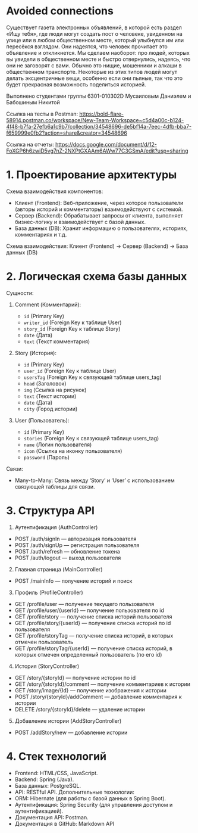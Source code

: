# Avoided connections

Существует газета электронных объявлений, в которой есть раздел «Ищу тебя», где люди могут создать пост о человеке,
увиденном на улице или в любом общественном месте, который улыбнулся им или пересёкся взглядом. Они надеятся, что
человек прочитает это объявление и откликнется. Мы сделаем наоборот: про людей, которых вы увидели в общественном месте
и быстро отвернулись, надеясь, что они не заговорят с вами. Обычно это нищие, мошенники и алкаши в общественном
транспорте. Некоторые из этих типов людей могут делать эксцентричные вещи, особенно если они пьяные, так что это будет
прекрасная возможность поделиться историей.

Выполнено студентами группы 6301-010302D Мусаиловым Даниэлем и Бабошиным Никитой

Ссылка на
тесты в Postman: https://bold-flare-58914.postman.co/workspace/New-Team-Workspace~c5d4a00c-b124-4f48-b7fa-27efb6a1c9b7/collection/34548696-de5bf14a-7eec-4dfb-bba7-f659999e0fb2?action=share&creator=34548696

Cсылка на отчеты: https://docs.google.com/document/d/12-FoXGP6h6zwiD5vg7nZ-2NXPtGXAAm6AWw77C3GSmA/edit?usp=sharing

# 1. Проектирование архитектуры

Схема взаимодействия компонентов:
- Клиент (Frontend): Веб-приложение, через которое пользователи (авторы историй и комментаторы) взаимодействуют с системой.
- Сервер (Backend): Обрабатывает запросы от клиента, выполняет бизнес-логику и взаимодействует с базой данных.
- База данных (DB): Хранит информацию о пользователях, историях, комментариях и т.д.

Схема взаимодействия:
Клиент (Frontend) -> Сервер (Backend) -> База данных (DB)

# 2. Логическая схема базы данных

Сущности:
1. Comment (Комментарий):
    - `id` (Primary Key)
    - `writer_id` (Foreign Key к таблице User)
    - `story_id` (Foreign Key к таблице Story)
    - `date` (Дата)
    - `text` (Текст комментария)

2. Story (История):
    - `id` (Primary Key)
    - `user_id` (Foreign Key к таблице User)
    - `usersTag` (Foreign Key к связующей таблице users_tag)
    - `head` (Заголовок)
    - `img` (Ссылка на рисунок)
    - `text` (Текст истории)
    - `date` (Дата)
    - `city` (Город истории)

3. User (Пользователь):
    - `id` (Primary Key)
    - `stories` (Foreign Key к связующей таблице users_tag)
    - `name` (Логин пользователя)
    - `icon` (Ссылка на иконку пользователя)
    - `password` (Пароль)

Связи:
- Many-to-Many: Связь между ‘Story’ и ‘User’ с использованием связующей таблицы для связи.

# 3. Структура API

1. Аутентификация (AuthController)
- POST /auth/signIn — авторизация пользователя
- POST /auth/signUp — регистрация пользователя
- POST /auth/refresh — обновление токена
- POST /auth/logout — выход пользователя
2. Главная страница (MainController)
- POST /mainInfo — получение историй и поиск
3. Профиль (ProfileController)
- GET /profile/user — получение текущего пользователя
- GET /profile/user/{userId} — получение пользователя по id
- GET /profile/story — получение списка историй пользователя
- GET /profile/story/{userId} — получение списка историй по id пользователя 
- GET /profile/storyTag — получение списка историй, в которых отмечен пользователь
- GET /profile/storyTag/{userId} — получение списка историй, в которых отмечен определенный пользователь (по его id)
4. История (StoryController)
- GET /story/{storyId} — получение истории по id
- GET /story/{storyId}/comment — получение комментариев к истории
- GET /story/image/{Id} — получение изображения к истории
- POST /story/{storyId}/addComment — добавление комментария к истории
- DELETE /story/{storyId}/delete — удаление истории
5. Добавление истории (AddStoryController)
- POST /addStory/new — добавление истории

# 4. Стек технологий

-	Frontend: HTML/CSS, JavaScript.
-	Backend: Spring (Java).
-	База данных: PostgreSQL.
-	API: RESTful API.
     Дополнительные технологии:
-	ORM: Hibernate (для работы с базой данных в Spring Boot).
-	Аутентификация: Spring Security (для управления доступом и аутентификацией).
-	Документация API: Postman.
-	Документация в GitHub: Markdown API
